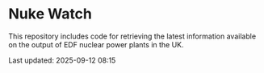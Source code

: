 # Nuke Watch

This repository includes code for retrieving the latest information available on the output of EDF nuclear power plants in the UK.

Last updated: 2025-09-12 08:15
